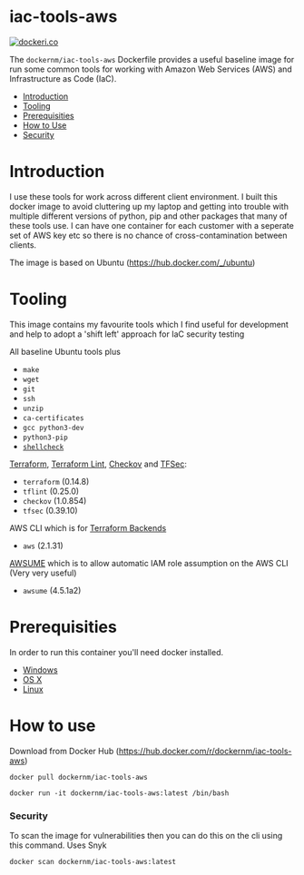 # iac-tools-aws

[![dockeri.co](https://dockeri.co/image/dockernm/iac-tools-aws)](https://hub.docker.com/r/dockernm/iac-tools-aws)

The `dockernm/iac-tools-aws` Dockerfile provides a useful baseline image for run some common tools for working with Amazon Web Services (AWS) and Infrastructure as Code (IaC).

<!-- vim-markdown-toc GFM -->

* [Introduction](#introduction)
* [Tooling](#tooling)
* [Prerequisities](#Prerequisities)
* [How to Use](#HowtoUse)
* [Security](#security)


<!-- vim-markdown-toc -->

# Introduction

I use these tools for work across different client environment. I built this docker image to avoid cluttering up my laptop and getting into trouble with multiple different versions of python, pip and other packages that many of these tools use. I can have one container for each customer with a seperate set of AWS key etc so there is no chance of cross-contamination between clients. 

The image is based on Ubuntu (https://hub.docker.com/_/ubuntu) 

# Tooling

This image contains my favourite tools which I find useful for development and help to adopt a 'shift left' approach for IaC security testing


All baseline Ubuntu tools plus 

- `make`
- `wget`
- `git`
- `ssh`
- `unzip`
- `ca-certificates`
- `gcc python3-dev`
- `python3-pip`  
- [`shellcheck`](https://github.com/koalaman/shellcheck)

[Terraform](https://github.com/hashicorp/terraform/), [Terraform Lint](https://github.com/terraform-linters/tflint/), [Checkov](https://github.com/bridgecrewio/checkov) and [TFSec](https://github.com/tfsec/tfsec):

- `terraform` (0.14.8)
- `tflint` (0.25.0)
- `checkov` (1.0.854)
- `tfsec` (0.39.10)

AWS CLI which is for [Terraform Backends](https://www.terraform.io/docs/backends/)

- `aws` (2.1.31)

[AWSUME](https://github.com/trek10inc/awsume) which is to allow automatic IAM role assumption on the AWS CLI (Very very useful)
- `awsume` (4.5.1a2)


# Prerequisities


In order to run this container you'll need docker installed.

* [Windows](https://docs.docker.com/windows/started)
* [OS X](https://docs.docker.com/mac/started/)
* [Linux](https://docs.docker.com/linux/started/)

# How to use

Download from Docker Hub (https://hub.docker.com/r/dockernm/iac-tools-aws)
   
`docker pull dockernm/iac-tools-aws`

`docker run -it dockernm/iac-tools-aws:latest /bin/bash`

### Security

To scan the image for vulnerabilities then you can do this on the cli using this command. Uses Snyk

`docker scan dockernm/iac-tools-aws:latest`